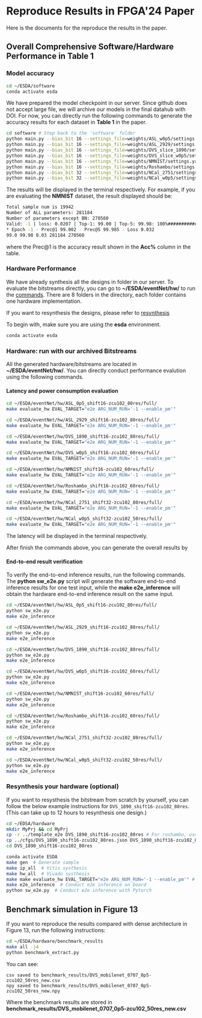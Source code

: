 

# Reproduce Results in FPGA'24 Paper

Here is the documents for the reproduce the results in the paper.

## Overall Comprehensive Software/Hardware Performance in Table 1

### Model accuracy 


```bash
cd ~/ESDA/software
conda activate esda
```
We have prepared the model checkpoint in our server. Since github does not accept large file, we will archive our models in the final datahub with DOI. For now, you can directly run the following commands to generate the accuracy results for each dataset in **Table 1** in the paper.


```bash
cd software # Step back to the 'software' folder
python main.py --bias_bit 16 --settings_file=weights/ASL_w0p5/settings.yaml --load weights/ASL_w0p5/ckpt.best.pth.tar --shift_bit 16 -e
python main.py --bias_bit 16 --settings_file=weights/ASL_2929/settings.yaml --load weights/ASL_2929/ckpt.best.pth.tar --shift_bit 16 -e
python main.py --bias_bit 16 --settings_file=weights/DVS_slice_1890/settings.yaml --load weights/DVS_slice_1890/ckpt.best.pth.tar --shift_bit 16 -e
python main.py --bias_bit 16 --settings_file=weights/DVS_slice_w0p5/settings.yaml --load weights/DVS_slice_w0p5/ckpt.best.pth.tar --shift_bit 16 -e
python main.py --bias_bit 16 --settings_file=weights/NMNIST/settings.yaml --load weights/NMNIST/ckpt.best.pth.tar --shift_bit 16 -e 
python main.py --bias_bit 16 --settings_file=weights/Roshambo/settings.yaml --load weights/Roshambo/ckpt.best.pth.tar --shift_bit 16 -e 
python main.py --bias_bit 32 --settings_file=weights/NCal_2751/settings.yaml --load weights/NCal_2751/ckpt.best.pth.tar --shift_bit 32 -e
python main.py --bias_bit 32 --settings_file=weights/NCal_w0p5/settings.yaml --load weights/NCal_w0p5/ckpt.best.pth.tar --shift_bit 32 -e
```

The results will be displayed in the terminal respectively.
For example, if you are evaluating the **NMNIST** dataset, the result displayed should be:

```bash
Total sample num is 19942
Number of ALL parameters: 281184
Number of parameters except BN: 270560
Valid: -1 | loss: 0.0207 | Top-1: 99.00 | Top-5: 99.98: 100%####################################################################| 78/78 [00:12<00:00,  6.43it/s]
* Epoch -1 - Prec@1 99.002 - Prec@5 99.985 - Loss 0.032
99.0 99.98 0.03 281184 270560
```
where the Prec@1 is the accuracy result shown in the **Acc%** column in the table.



### Hardware Performance

We have already synthesis all the designs in folder in our server. To evaluate the bitstreams directly, you can go to **~/ESDA/eventNet/hw/** to run the [commands](#bitstreams-evaluation).
 There are 8 folders in the directory, each folder contains one hardware implementation. 

If you want to resynthesis the designs, please refer to [resynthesis](#resysthesis)

To begin with, make sure you are using the **esda** environment.

```bash
conda activate esda
```

### Hardware: run with our archived Bitstreams

All the generated hardware/bitstreams are located in **~/ESDA/eventNet/hw/**. You can directly conduct performance evalution using the following commands.


####  Latency and power consumption evaluation

```bash
cd ~/ESDA/eventNet/hw/ASL_0p5_shift16-zcu102_80res/full/
make evaluate_hw EVAL_TARGET="e2e ARG_NUM_RUN='-1 --enable_pm'"
```

```bash
cd ~/ESDA/eventNet/hw/ASL_2929_shift16-zcu102_80res/full/
make evaluate_hw EVAL_TARGET="e2e ARG_NUM_RUN='-1 --enable_pm'"
```

```bash
cd ~/ESDA/eventNet/hw/DVS_1890_shift16-zcu102_80res/full/
make evaluate_hw EVAL_TARGET="e2e ARG_NUM_RUN='-1 --enable_pm'"
```

```bash
cd ~/ESDA/eventNet/hw/DVS_w0p5_shift16-zcu102_60res/full/
make evaluate_hw EVAL_TARGET="e2e ARG_NUM_RUN='-1 --enable_pm'"
```

```bash
cd ~/ESDA/eventNet/hw/NMNIST_shift16-zcu102_60res/full/
make evaluate_hw EVAL_TARGET="e2e ARG_NUM_RUN='-1 --enable_pm'"
```

```bash
cd ~/ESDA/eventNet/hw/Roshambo_shift16-zcu102_60res/full/
make evaluate_hw EVAL_TARGET="e2e ARG_NUM_RUN='-1 --enable_pm'"
```

```bash
cd ~/ESDA/eventNet/hw/NCal_2751_shift32-zcu102_80res/full/
make evaluate_hw EVAL_TARGET="e2e ARG_NUM_RUN='-1 --enable_pm'"
```

```bash
cd ~/ESDA/eventNet/hw/NCal_w0p5_shift32-zcu102_50res/full/
make evaluate_hw EVAL_TARGET="e2e ARG_NUM_RUN='-1 --enable_pm'"
```

The latency will be displayed in the terminal respectively.

After finish the commands above, you can generate the overall results by



#### End-to-end result verification 

To verify the end-to-end inference results, run the following commands.
The **python sw_e2e.py** script will generate the software end-to-end inference results for one test input, while the **make e2e_inference** will obtain the hardware end-to-end inference result on the same input.

```bash
cd ~/ESDA/eventNet/hw/ASL_0p5_shift16-zcu102_80res/full/
python sw_e2e.py
make e2e_inference
```

```bash
cd ~/ESDA/eventNet/hw/ASL_2929_shift16-zcu102_80res/full/
python sw_e2e.py
make e2e_inference
```

```bash
cd ~/ESDA/eventNet/hw/DVS_1890_shift16-zcu102_80res/full/
python sw_e2e.py
make e2e_inference
```

```bash 
cd ~/ESDA/eventNet/hw/DVS_w0p5_shift16-zcu102_60res/full/
python sw_e2e.py
make e2e_inference
```

```bash
cd ~/ESDA/eventNet/hw/NMNIST_shift16-zcu102_60res/full/
python sw_e2e.py
make e2e_inference
```

```bash
cd ~/ESDA/eventNet/hw/Roshambo_shift16-zcu102_60res/full/
python sw_e2e.py
make e2e_inference
```

```bash
cd ~/ESDA/eventNet/hw/NCal_2751_shift32-zcu102_80res/full/
python sw_e2e.py
make e2e_inference
```

```bash
cd ~/ESDA/eventNet/hw/NCal_w0p5_shift32-zcu102_50res/full/
python sw_e2e.py
make e2e_inference
```


### Resynthesis your hardware (optional)
If you want to resysthesis the bitstream from scratch by yourself, you can follow the below example instructions for `DVS_1890_shift16-zcu102_80res`. (This can take up to 12 hours to resynthesis one design.)

```bash
cd ~/EDSA/hardware
mkdir MyPrj && cd MyPrj
cp -r ../template_e2e DVS_1890_shift16-zcu102_80res # For roshambo, use '../template_e2e_roshambo'
cp ../cfgs/DVS_1890_shift16-zcu102_80res.json DVS_1890_shift16-zcu102_80res/cfg.json
cd DVS_1890_shift16-zcu102_80res

conda activate ESDA 
make gen  # Generate sample
make ip_all  # Vitis systhesis
make hw_all  # Vivado systhesis
make make evaluate_hw EVAL_TARGET="e2e ARG_NUM_RUN='-1 --enable_pm'" # Evaluate the latency and power consumption
make e2e_inference  # Conduct e2e inference on board
python sw_e2e.py  # Conduct e2e inference with Pytorch
```



## Benchmark simulation in Figure 13

If you want to reproduce the results compared with dense architecture in Figure 13, run the following instructions:


```bash
cd ~/ESDA/hardware/benchmark_results
make all -j4
python benchmark_extract.py
```

You can see: 
```
csv saved to benchmark_results/DVS_mobilenet_0707_0p5-zcu102_50res_new.csv
npy saved to benchmark_results/DVS_mobilenet_0707_0p5-zcu102_50res_new.npy
```

Where the benchmark results are stored in **benchmark_results/DVS_mobilenet_0707_0p5-zcu102_50res_new.csv**